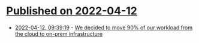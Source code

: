 # [Published on 2022-04-12](index.md)

* [2022-04-12, 09:39:19](https://news.ycombinator.com/item?id=31000450) - [We decided to move 90% of our workload from the cloud to on-prem infrastructure](https://medium.com/enzymit-log/why-enzymit-decided-to-build-its-own-on-prem-hpc-infrastructure-bcaeff0105a7)
